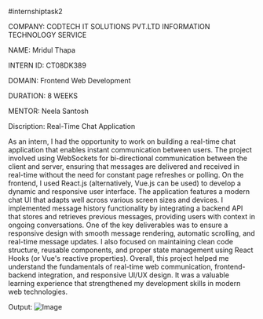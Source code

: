 #internshiptask2

COMPANY: CODTECH IT SOLUTIONS PVT.LTD INFORMATION TECHNOLOGY SERVICE

NAME: Mridul Thapa

INTERN ID: CT08DK389

DOMAIN: Frontend Web Development

DURATION: 8 WEEKS

MENTOR: Neela Santosh

Discription: Real-Time Chat Application

As an intern, I had the opportunity to work on building a real-time chat application that enables instant communication between users. The project involved using WebSockets for bi-directional communication between the client and server, ensuring that messages are delivered and received in real-time without the need for constant page refreshes or polling. On the frontend, I used React.js (alternatively, Vue.js can be used) to develop a dynamic and responsive user interface. The application features a modern chat UI that adapts well across various screen sizes and devices. I implemented message history functionality by integrating a backend API that stores and retrieves previous messages, providing users with context in ongoing conversations. One of the key deliverables was to ensure a responsive design with smooth message rendering, automatic scrolling, and real-time message updates. I also focused on maintaining clean code structure, reusable components, and proper state management using React Hooks (or Vue's reactive properties).
Overall, this project helped me understand the fundamentals of real-time web communication, frontend-backend integration, and responsive UI/UX design. It was a valuable learning experience that strengthened my development skills in modern web technologies.

Output: ![Image](https://github.com/user-attachments/assets/664c44a5-7b7b-4f1f-801c-92e158881279) 
